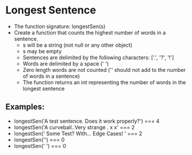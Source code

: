 # Longest Sentence

- The function signature: longestSen(s)
- Create a function that counts the highest number of words in a sentence.
    - s will be a string (not null or any other object)
    - s may be empty
    - Sentences are delimited by the following characters: ['.', '?', '!']
    - Words are delimited by a space (' ')
    - Zero length words are not counted ('' should not add to the number of words in a sentence)
    - The function returns an int representing the number of words in the longest sentence

## Examples:

- longestSen('A test sentence. Does it work properly?') === 4
- longestSen('A curveball..Very strange . x x' === 2
- longestSen(' Some Test? With... Edge Cases! ' === 2
- longestSen('') === 0
- longestSen(' ') === 0
